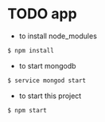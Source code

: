 # TODO app

* to install node_modules
```bash
$ npm install
```

* to start mongodb
```bash
$ service mongod start
```

* to start this project
```bash
$ npm start
```
